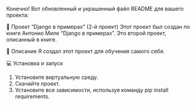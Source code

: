 Конечно! Вот обновленный и украшенный файл README для вашего проекта:

📖 Проект “Django в примерах” (2-й проект)
Этот проект был создан по книге Антонио Миле “Django в примерах”. Это второй проект, описанный в книге.

📝 Описание
Я создал этот проект для обучения самого себя.

💻 Установка и запуск
1. Установите виртуальную среду.
2. Скачайте проект.
3. Установите все зависимости, используя команду pip install requirements.
